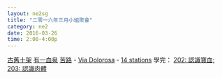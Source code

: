 ```yaml
---
layout: ne2sg
title: "二零一六年三月小組聚會"
category: ne2
date: 2016-03-26
time: 2:00-4:00p
---
```

<span>[古舊十架](http://www.youtube.com/watch?v=clXLW2fFppg)</span>
<span>[有一血泉](http://www.youtube.com/watch?v=nqD3DN2JrFY)</span>
<span>[苦路](http://www.youtube.com/watch?v=d6zoa2Y-ZEU) - [Via Dolorosa](http://www.youtube.com/watch?v=tSvyuCaL9pc) - [14 stations](http://www.biblewalks.com/Sites/ViaDolorosa.html)</span>
<span>學完： [202: 認識寶血; 203: 認識肉體](/ne2/newman.html)</span>
